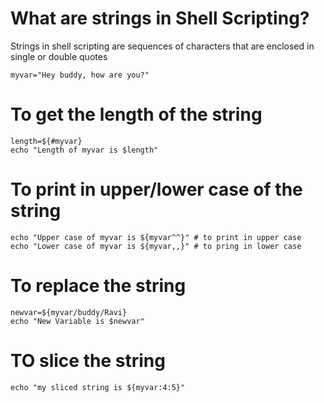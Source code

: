 # What are strings in Shell Scripting? 
Strings in shell scripting are sequences of characters that are enclosed in single or double quotes
~~~  
myvar="Hey buddy, how are you?"
~~~
# To get the length of the string
~~~
length=${#myvar} 
echo "Length of myvar is $length"
~~~
# To print in upper/lower case of the string
~~~
echo "Upper case of myvar is ${myvar^^}" # to print in upper case
echo "Lower case of myvar is ${myvar,,}" # to pring in lower case
~~~
# To replace the string
~~~
newvar=${myvar/buddy/Ravi}
echo "New Variable is $newvar"
~~~
# TO slice the string
~~~
echo "my sliced string is ${myvar:4:5}"
~~~
